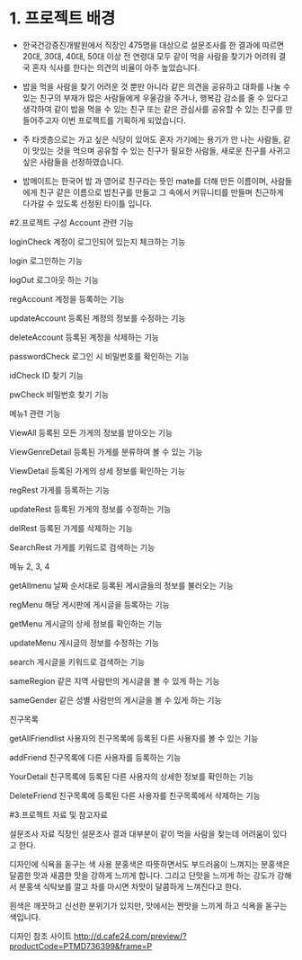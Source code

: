 # 1. 프로젝트 배경
* 한국건강증진개발원에서 직장인 475명을 대상으로 설문조사를 한 결과에 따르면 20대, 30대, 40대, 50대
이상 전 연령대 모두 같이 먹을 사람을 찾기가 어려워 결국 혼자 식사를 한다는 의견의 비율이 아주 높았습니다.

* 밥을 먹을 사람을 찾기 어려운 것 뿐만 아니라 같은 의견을 공유하고 대화를 나눌 수 있는 
친구의 부재가 많은 사람들에게 우울감을 주거나, 행복감 감소를 줄 수 있다고 생각하여 같이 밥을 먹을 수
 있는 친구 또는 같은 관심사를 공유할 수 있는 친구를 만들어주고자 이번 프로젝트를 기획하게 되었습니다.

* 주 타겟층으로는 가고 싶은 식당이 있어도 혼자 가기에는 용기가 안 나는 사람들, 
같이 맛있는 것을 먹으며 공유할 수 있는 친구가 필요한 사람들, 새로운 친구를 사귀고 싶은 사람들을 
선정하였습니다.

* 밥메이트는 한국어 밥 과 영어로 친구라는 뜻인 mate를 더해 만든 이름이며, 사람들에게 친구 같은 이름으로
밥친구를 만들고 그 속에서 커뮤니티를 만들며 친근하게 다가갈 수 있도록 선정된 타이틀 입니다.

#2.프로젝트 구성
Account 관련 기능

loginCheck
계정이 로그인되어 있는지 체크하는 기능

login
로그인하는 기능

logOut
로그아웃 하는 기능

regAccount
계정을 등록하는 기능

updateAccount
등록된 계정의 정보를 수정하는 기능

deleteAccount
등록된 계정을 삭제하는 기능

passwordCheck
로그인 시 비밀번호를 확인하는 기능

idCheck
ID 찾기 기능

pwCheck
비밀번호 찾기 기능


메뉴1 관련 기능

ViewAll
등록된 모든 가게의 정보를 받아오는 기능

ViewGenreDetail
등록된 가게를 분류하여 볼 수 있는 기능

ViewDetail
등록된 가게의 상세 정보를 확인하는 기능

regRest
가게를 등록하는 기능

updateRest
등록된 가게의 정보를 수정하는 기능

delRest
등록된 가게를 삭제하는 기능

SearchRest
가게를 키워드로 검색하는 기능



메뉴 2, 3, 4


getAllmenu
날짜 순서대로 등록된 게시글들의 정보를 불러오는 기능

regMenu
해당 게시판에 게시글을 등록하는 기능

getMenu
게시글의 상세 정보를 확인하는 기능

updateMenu
게시글의 정보를 수정하는 기능

search
게시글을 키워드로 검색하는 기능

sameRegion
같은 지역 사람만의 게시글을 볼 수 있게 하는 기능

sameGender
같은 성별 사람만의 게시글을 볼 수 있게 하는 기능


친구목록

getAllFriendlist
사용자의 친구목록에 등록된 다른 사용자를 볼 수 있는 기능

addFriend
친구목록에 다른 사용자를 등록하는 기능

YourDetail
친구목록에 등록된 다른 사용자의 상세한 정보를 확인하는 기능

DeleteFriend
친구목록에 등록된 다른 사용자를 친구목록에서 삭제하는 기능

#3.프로젝트 자료 및 참고자료

설문조사 자료
직장인 설문조사 결과 대부분이 같이 먹을 사람을 찾는데 어려움이 있다고 한다.

디자인에 식욕을 돋구는 색 사용
분홍색은 따뜻하면서도 부드러움이 느껴지는 분홍색은 달콤한 맛과 새콤한 맛을 강하게 느끼게 합니다. 그리고 단맛을 느끼게 하는 강도가 강해서
분홍색 식탁보를 깔고 차를 마시면 차맛이 달콤하게 느껴진다고 한다.

흰색은 깨끗하고 신선한 분위기가 있지만, 맛에서는 짠맛을 느끼게 하고 식욕을 돋구는 색입니다.

디자인 참조 사이트
http://d.cafe24.com/preview/?productCode=PTMD736399&frame=P

